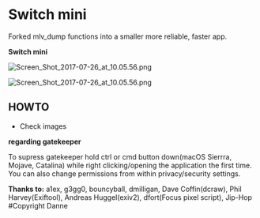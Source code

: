 # **Switch mini** #
Forked mlv_dump functions into a smaller more reliable, faster app.

**Switch mini**

![Screen_Shot_2017-07-26_at_10.05.56.png](https://i.postimg.cc/gkYk15sc/Ska-rmavbild-2020-08-24-kl-21-54-47-png-800px.jpg)

![Screen_Shot_2017-07-26_at_10.05.56.png](https://i.postimg.cc/nLxzkNMv/2.jpg)

## HOWTO ##

- Check images

**regarding gatekeeper**

To supress gatekeeper hold ctrl or cmd button down(macOS Sierrra, Mojave, Catalina) while right clicking/opening the application the first time. You can also change permissions from within privacy/security settings.

**Thanks to:** a1ex, g3gg0, bouncyball, dmilligan, Dave Coffin(dcraw), Phil Harvey(Exiftool), Andreas Huggel(exiv2), dfort(Focus pixel script), Jip-Hop
#Copyright Danne
